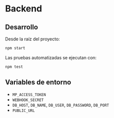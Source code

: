 # Backend


## Desarrollo

Desde la raíz del proyecto:

```bash
npm start
```

Las pruebas automatizadas se ejecutan con:

```bash
npm test
```

## Variables de entorno

- `MP_ACCESS_TOKEN`
- `WEBHOOK_SECRET`
- `DB_HOST`, `DB_NAME`, `DB_USER`, `DB_PASSWORD`, `DB_PORT`
- `PUBLIC_URL`
